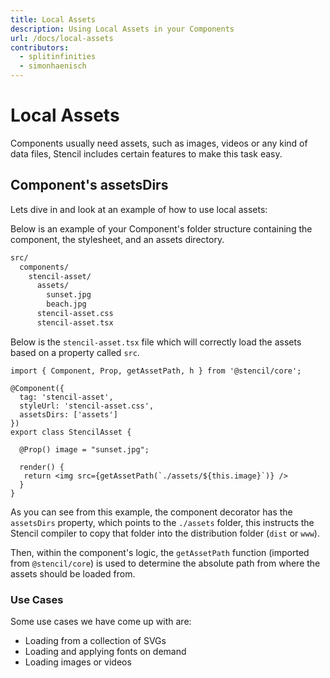 ```yaml
---
title: Local Assets
description: Using Local Assets in your Components
url: /docs/local-assets
contributors:
  - splitinfinities
  - simonhaenisch
---
```


# Local Assets

Components usually need assets, such as images, videos or any kind of data files, Stencil includes certain features to make this task easy.

## Component's assetsDirs

Lets dive in and look at an example of how to use local assets:

Below is an example of your Component's folder structure containing the component, the stylesheet, and an assets directory. 

```bash
src/
  components/
    stencil-asset/
      assets/
        sunset.jpg
        beach.jpg
      stencil-asset.css
      stencil-asset.tsx
```

Below is the `stencil-asset.tsx` file which will correctly load the assets based on a property called `src`. 

```tsx
import { Component, Prop, getAssetPath, h } from '@stencil/core';

@Component({
  tag: 'stencil-asset',
  styleUrl: 'stencil-asset.css',
  assetsDirs: ['assets']
})
export class StencilAsset {

  @Prop() image = "sunset.jpg";

  render() {
   return <img src={getAssetPath(`./assets/${this.image}`)} />
  }
}
```

As you can see from this example, the component decorator has the `assetsDirs` property, which points to the `./assets` folder, this instructs the Stencil compiler to copy that folder into the distribution folder (`dist` or `www`).

Then, within the component's logic, the `getAssetPath` function (imported from `@stencil/core`) is used to determine the absolute path from where the assets should be loaded from.

### Use Cases

Some use cases we have come up with are:

- Loading from a collection of SVGs
- Loading and applying fonts on demand
- Loading images or videos
